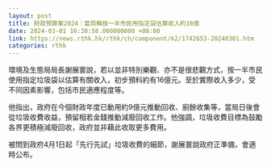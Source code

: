 ```yaml
---
layout: post
title: 財政預算案2024｜當局稱按一半市民用指定袋估算收入約16億
date: 2024-03-01 16:30:58.000000000 +08:00
link: https://news.rthk.hk/rthk/ch/component/k2/1742653-20240301.htm
categories: rthk
---
```


環境及生態局局長謝展寰說，若以並非特別樂觀、亦不是很悲觀方式，按一半市民使用指定垃圾袋以估算有關收入，初步預料約有16億元。至於實際收入多少，受不同因素影響，包括市民適應程度等。

他指出，政府在今個財政年度已動用約9億元推動回收、廚餘收集等，當局日後會從垃圾收費收益，預留相若金錢推動減廢回收工作。他強調，垃圾收費目標為鼓勵各界更積極減廢回收，政府並非藉此收取更多費用。

被問到政府4月1日起「先行先試」垃圾收費的細節，謝展寰說政府正準備，會適時公布。
